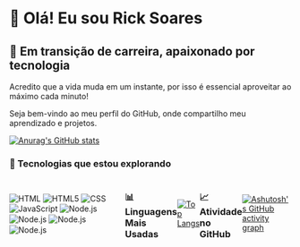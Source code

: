 # 👋 Olá! Eu sou Rick Soares

## 💼 Em transição de carreira, apaixonado por tecnologia

Acredito que a vida muda em um instante, por isso é essencial aproveitar ao máximo cada minuto!

Seja bem-vindo ao meu perfil do GitHub, onde compartilho meu aprendizado e projetos.

[![Anurag's GitHub stats](https://github-readme-stats.vercel.app/api?username=Ricksrss&count_private=true&theme=dracula)](https://github.com/anuraghazra/github-readme-stats)

### 🚀 Tecnologias que estou explorando

<div style="display: flex; justify-content: space-between; align-items: center;">
  <div>
    <img align="center" alt="HTML" src="https://img.shields.io/badge/HTML-239120?style=for-the-badge&logo=html5&logoColor=white" />
    <img align="center" alt="HTML5" src="https://img.shields.io/badge/HTML5-E34F26?style=for-the-badge&logo=html5&logoColor=white" />
    <img align="center" alt="CSS" src="https://img.shields.io/badge/CSS-239120?&style=for-the-badge&logo=css3&logoColor=white" />
    <img align="center" alt="JavaScript" src="https://img.shields.io/badge/JavaScript-F7DF1E?style=for-the-badge&logo=javascript&logoColor=black" />
    <img align="center" alt="Node.js" src="https://img.shields.io/badge/Node.js-43853D?style=for-the-badge&logo=node.js&logoColor=white" />
       <img align="center" alt="Node.js" src="https://img.shields.io/badge/Python-14354C?style=for-the-badge&logo=python&logoColor=white" />
    <img align="center" alt="Node.js" src="https://img.shields.io/badge/React-20232A?style=for-the-badge&logo=react&logoColor=61DAFB" />
    <img align="center" alt="Node.js" src="https://img.shields.io/badge/Sass-CC6699?style=for-the-badge&logo=sass&logoColor=white" />
    <img 
  </div>
</div>

### 📊 Linguagens Mais Usadas

[![Top Langs](https://github-readme-stats.vercel.app/api/top-langs/?username=Ricksrss&layout=compact&theme=dracula)](https://github.com/Ricksrss?tab=repositories)

### 📈 Atividade no GitHub

[![Ashutosh's GitHub activity graph](https://github-readme-activity-graph.vercel.app/graph?username=Ricksrss&bg_color=ffcfe9&color=9e4c98&line=9e4c98&point=363535&area=true&hide_border=true)](https://github.com/ashutosh00710/github-readme-activity-graph)
